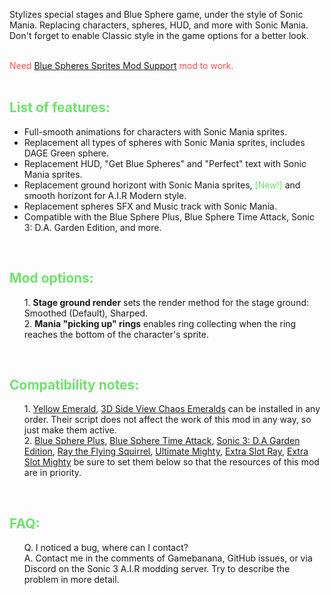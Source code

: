 Stylizes special stages and Blue Sphere game, under the style of Sonic Mania. Replacing characters, spheres, HUD, and more with Sonic Mania. Don't forget to enable Classic style in the game options for a better look.<br><br>

<font color="#fe4e4e">Need <a href="https://gamebanana.com/mods/380386">Blue Spheres Sprites Mod Support</a> mod to work.</font><br><br>

<font color="#6ee16c"><h2>List of features:</h2></font>
<ul><li>Full-smooth animations for characters with Sonic Mania sprites.</li>
<li>Replacement all types of spheres with Sonic Mania sprites, includes DAGE Green sphere.</li>
<li>Replacement HUD, "Get Blue Spheres" and "Perfect" text with Sonic Mania sprites.</li>
<li>Replacement ground horizont with Sonic Mania sprites, <font color="#6ee16c">[New!]</font> and smooth horizont for A.I.R Modern style.</li>
<li>Replacement spheres SFX and Music track with Sonic Mania.</li>
<li>Compatible with the Blue Sphere Plus, Blue Sphere Time Attack, Sonic 3: D.A. Garden Edition, and more.</li></ul><br>

<font color="#6ee16c"><h2>Mod options:</h2></font>
<ul>1. <b>Stage ground render</b> sets the render method for the stage ground: Smoothed (Default), Sharped.<br>
2. <b>Mania "picking up" rings</b> enables ring collecting when the ring reaches the bottom of the character's sprite.</ul><br>

<font color="#6ee16c"><h2>Compatibility notes:</h2></font>
<ul>1. <a href="https://gamebanana.com/mods/54326">Yellow Emerald</a>, <a href="https://gamebanana.com/mods/322550">3D Side View Chaos Emeralds</a> can be installed in any order. Their script does not affect the work of this mod in any way, so just make them active.<br>
2. <a href="https://gamebanana.com/mods/297356">Blue Sphere Plus</a>, <a href="https://gamebanana.com/mods/362325">Blue Sphere Time Attack</a>, <a href="https://gamebanana.com/mods/151029">Sonic 3: D.A Garden Edition</a>, <a href="https://gamebanana.com/mods/54261">Ray the Flying Squirrel</a>, <a href="https://gamebanana.com/mods/54268">Ultimate Mighty</a>, <a href="https://gamebanana.com/mods/336038">Extra Slot Ray</a>, <a href="https://gamebanana.com/mods/336038">Extra Slot Mighty</a> be sure to set them below so that the resources of this mod are in priority.</ul><br>

<font color="#6ee16c"><h2>FAQ:</h2></font>
<ul>Q. I noticed a bug, where can I contact?<br>
A. Contact me in the comments of Gamebanana, GitHub issues, or via Discord on the Sonic 3 A.I.R modding server. Try to describe the problem in more detail.</ul><br>